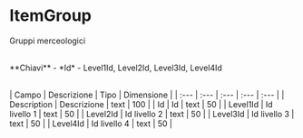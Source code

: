 # ItemGroup
Gruppi merceologici

<br>
**Chiavi**
- *Id*
- Level1Id, Level2Id, Level3Id, Level4Id
<br><br>

| Campo | Descrizione | Tipo | Dimensione | 
| :--- | :--- | :--- | :--- | :--- |
| Description | Descrizione | text | 100 |
| Id | Id | text | 50 |
| Level1Id | Id livello 1 | text | 50 |
| Level2Id | Id livello 2 | text | 50 |
| Level3Id | Id livello 3 | text | 50 |
| Level4Id | Id livello 4 | text | 50 |

